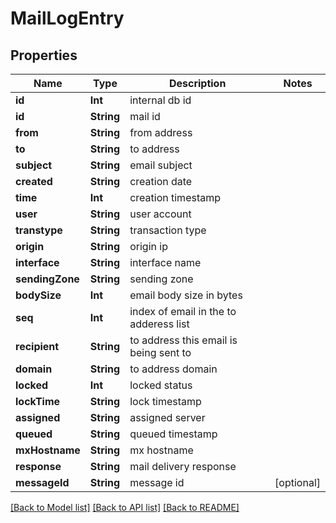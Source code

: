 # MailLogEntry

## Properties
Name | Type | Description | Notes
------------ | ------------- | ------------- | -------------
**id** | **Int** | internal db id | 
**id** | **String** | mail id | 
**from** | **String** | from address | 
**to** | **String** | to address | 
**subject** | **String** | email subject | 
**created** | **String** | creation date | 
**time** | **Int** | creation timestamp | 
**user** | **String** | user account | 
**transtype** | **String** | transaction type | 
**origin** | **String** | origin ip | 
**interface** | **String** | interface name | 
**sendingZone** | **String** | sending zone | 
**bodySize** | **Int** | email body size in bytes | 
**seq** | **Int** | index of email in the to adderess list | 
**recipient** | **String** | to address this email is being sent to | 
**domain** | **String** | to address domain | 
**locked** | **Int** | locked status | 
**lockTime** | **String** | lock timestamp | 
**assigned** | **String** | assigned server | 
**queued** | **String** | queued timestamp | 
**mxHostname** | **String** | mx hostname | 
**response** | **String** | mail delivery response | 
**messageId** | **String** | message id | [optional] 

[[Back to Model list]](../README.md#documentation-for-models) [[Back to API list]](../README.md#documentation-for-api-endpoints) [[Back to README]](../README.md)


